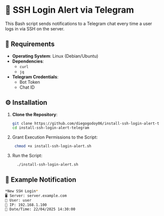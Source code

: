 # 🚨 SSH Login Alert via Telegram

This Bash script sends notifications to a Telegram chat every time a user logs in via SSH on the server.

## 🔧 Requirements

- **Operating System**: Linux (Debian/Ubuntu)
- **Dependencies**:
  - `curl`
  - `jq`
- **Telegram Credentials**:
  - Bot Token
  - Chat ID

## ⚙️ Installation

1. **Clone the Repository**:

   ```bash
   git clone https://github.com/diegogodoy06/install-ssh-login-alert-telegram.git
   cd install-ssh-login-alert-telegram
   
2. Grant Execution Permissions to the Script:
   
   ```bash
    chmod +x install-ssh-login-alert.sh

3. Run the Script:
    ```bash
      ./install-ssh-login-alert.sh
    ```

## 📩 Example Notification
  ```bash
*New SSH Login*
🖥️ Server: server.example.com
👤 User: user
📍 IP: 192.168.1.100
📅 Date/Time: 22/04/2025 14:30:00
  ```

